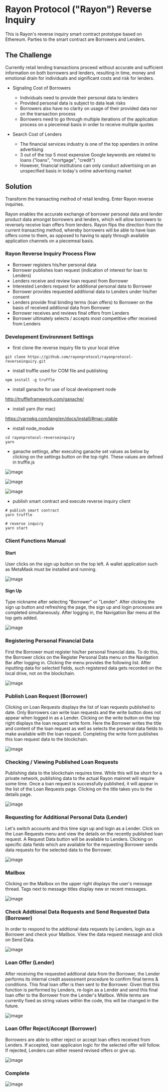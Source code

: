 # Rayon Protocol ("Rayon") Reverse Inquiry

This is Rayon's reverse inquiry smart contract prototype based on Ethereum.  Parties to the smart contract are Borrowers and Lenders.

## The Challenge

Currently retail lending transactions proceed without accurate and sufficient information on both borrowers and lenders, resulting in time, money and emotional drain for individuals and significant costs and risk for lenders.

- Signaling Cost of Borrowers
  - Individuals need to provide their personal data to lenders
  - Provided personal data is subject to data leak risks
  - Borrowers also have no clarity on usage of their provided data nor on the transaction process
  - Borrowers need to go through multiple iterations of the application process on a piecemeal basis in order to receive multiple  quotes

- Search Cost of Lenders
  - The financial services industry is one of the top spenders in online advertising
  - 3 out of the top 5 most expensive Google keywords are related to loans ("loans", "mortgage", "credit")
  - However, financial institutions can only conduct advertising on an unspecified basis in today's online advertising market

## Solution

Transform the transacting method of retail lending.  Enter Rayon reverse inquiries.

Rayon enables the accurate exchange of borrower personal data and lender product data amongst borrowers and lenders, which will allow borrowers to reversely receive loan offers from lenders.  Rayon flips the direction from the current transacting method, whereby borrowers will be able to have loan offers come to them, as opposed to having to apply through available application channels on a piecemeal basis. 

### Rayon Reverse Inquiry Process Flow
- Borrower registers his/her personal data
- Borrower publishes loan request (indication of interest for loan to Lenders)
- Lenders receive and review loan request from Borrower
- Interested Lenders request for additional personal data to Borrower
- Borrower provides requested additional data to Lenders under his/her consent
- Lenders provide final binding terms (loan offers) to Borrower on the basis of received addtional data from Borrower
- Borrower receives and reviews final offers from Lenders
- Borrower ultimately selects / accepts most competitive offer received from Lenders

### Development Environment Settings

- first clone the reverse inquiry file to your local drive

```
git clone https://github.com/rayonprotocol/rayonprotocol-reverseinquiry.git
```

- install truffle used for COM file and publishing

```
npm install -g truffle
```

- install ganache for use of local development node

http://truffleframework.com/ganache/

- install yarn (for mac)

https://yarnpkg.com/lang/en/docs/install/#mac-stable

- install node_module

```
cd rayonprotocol-reverseinquiry
yarn
```

- ganache settings, after executing ganache set values as below by clicking on the settings button on the top right. These values are defined in truffle.js

![image](https://user-images.githubusercontent.com/20614643/40952635-f1470cfc-68b6-11e8-9f85-c9b60eb268a7.png)

![image](https://user-images.githubusercontent.com/20614643/40952631-ef11e614-68b6-11e8-9761-d6d0f4312c1e.png)

![image](https://user-images.githubusercontent.com/20614643/40952644-fa9c9c04-68b6-11e8-8156-1928a24c79e7.png)

- publish smart contract and execute reverse inquiry client

```
# publish smart contract
yarn truffle

# reverse inquiry
yarn start
```

### Client Functions Manual 

#### Start

User clicks on the sign up button on the top left.  A wallet application such as MetaMask must be installed and running.

![image](https://user-images.githubusercontent.com/20614643/40899626-da3ef344-6802-11e8-91ba-b4006f9771d1.png)

#### Sign Up

Type nickname after selecting "Borrower" or "Lender". After clicking the sign up button and refreshing the page, the sign up and login processes are completed simultaneously. After logging in, the Navigation Bar menu at the top gets added.

![image](https://user-images.githubusercontent.com/20614643/40899656-0572ddf0-6803-11e8-8fd1-490a49f974f9.png)

### Registering Personal Financial Data

First the Borrower must register his/her personal financial data. To do this, the Borrower clicks on the Register Personal Data menu on the Navigation Bar after logging in.  Clicking the  menu provides the following list.  After inputting data for selected fields, such registered data gets recorded on the local drive, not on the blockchain.

![image](https://user-images.githubusercontent.com/20614643/40899713-442df048-6803-11e8-8a9f-98fca9aa07a1.png)

### Publish Loan Request (Borrower)

Clicking on Loan Requests displays the list of loan requests published to date. Only Borrowers can write loan requests and the write button does not appear when logged in as a Lender. Clicking on the write button on the top right displays the loan request write form. Here the Borrower writes the title and content of the loan request as well as selects the personal data fields to make available with the loan request. Completing the write form publishes this loan request data to the blockchain.

![image](https://user-images.githubusercontent.com/20614643/40899756-6f4b0d6a-6803-11e8-9c12-d2ab821c30a1.png)

### Checking / Viewing Published Loan Requests

Publishing data to the blockchain requires time. While this will be short for a private network, publishing data to the actual Rayon mainnet will require some time.  Once a loan request is successfully published, it will appear in the list of the Loan Requests page.  Clicking on the title takes you to the details page.

![image](https://user-images.githubusercontent.com/20614643/40899778-8aa3eb40-6803-11e8-92f9-f29033055d14.png)

### Requesting for Additional Personal Data (Lender)

Let's switch accounts and this time sign up and login as a Lender. Click on the Loan Requests menu and view the details on the recently published loan request.  A Request Data button will be available to Lenders. Clicking on specific data fields which are available for the requesting Borrower sends data requests for the selected data to the Borrower.

![image](https://user-images.githubusercontent.com/20614643/40899830-d6522278-6803-11e8-9a3a-9d0bd909592c.png)

### Mailbox

Clicking on the Mailbox on the upper right displays the user's message thread. Tags next to message titles display new or recent messages.

![image](https://user-images.githubusercontent.com/20614643/40899857-faecc6c4-6803-11e8-830c-03648f64dc3c.png)

### Check Addtional Data Requests and Send Requested Data (Borrower)

In order to respond to the addtional data requests by Lenders, login as a Borrower and check your Mailbox.  View the data request message and click on Send Data.

![image](https://user-images.githubusercontent.com/20614643/40899988-88b11e42-6804-11e8-9d44-7a673bd4a369.png)

### Loan Offer (Lender)

After receiving the requested addtional data from the Borrower, the Lender performs its internal credit assessment procedure to confirm final terms & conditions.  This final loan offer is then sent to the Borrower. Given that this function is performed by Lenders, re-login as a Lender and send this final loan offer to the Borrower from the Lender's Mailbox.  While terms are currently fixed as string values within the code, this will be changed in the future.

![image](https://user-images.githubusercontent.com/20614643/40900239-9ad08c9c-6805-11e8-8253-e096d5706929.png)

### Loan Offer Reject/Accept (Borrower)

Borrowers are able to either reject or accept loan offers received from Lenders. If accepted, loan applicaion logic for the selected offer will follow. If rejected, Lenders can either resend revised offers or give up.

![image](https://user-images.githubusercontent.com/20614643/40900303-edb70148-6805-11e8-95dc-54098c50b73d.png)

### Complete

![image](https://user-images.githubusercontent.com/20614643/40900354-24629fb8-6806-11e8-8892-2931dbde584f.png)
